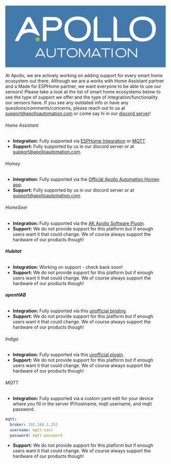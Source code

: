 ![](assets/apollo-logo.png)

At Apollo, we are actively working on adding support for every smart home ecosystem out there. Although we are a works with Home Assistant partner and a Made for ESPHome partner, we want everyone to be able to use our sensors! Please take a look at the list of smart home ecosystems below to see the type of support we offer and the type of integration/functionality our sensors have. If you see any outdated info or have any questions/comments/concerns, please reach out to us at support@apolloautomation.com or come say hi in our [discord server](https://dsc.gg/apolloautomation)!

###### Home Assistant

* **Integration:** Fully supported via [ESPHome Integration](https://esphome.io/components/api.html) or [MQTT](https://esphome.io/components/api.html#advantages-over-mqtt).
* **Support:** Fully supported by us in our discord server or at support@apolloautomation.com.

###### Homey

* **Integration:** Fully supported via the [Official Apollo Automation Homey app](https://homey.app/en-us/app/com.apolloautomation/Apollo-Automation/test/).
* **Support:** Fully supported by us in our discord server or at support@apolloautomation.com.

###### HomeSeer

* **Integration:** Fully supported via the [AK Apollo Software Plugin](https://shop.homeseer.com/products/alexbk66-ak-apollo-software-plugin-for-hs4).
* **Support:** We do not provide support for this platform but if enough users want it that could change. We of course always support the hardware of our products though!

###### **Hubitat**

* **Integration:** Working on support - check back soon!
* **Support:** We do not provide support for this platform but if enough users want it that could change. We of course always support the hardware of our products though!

###### **openHAB**

* **Integration:** Fully supported via this [unofficial binding](https://github.com/seime/openhab-esphome).
* **Support:** We do not provide support for this platform but if enough users want it that could change. We of course always support the hardware of our products though!

###### Indigo

* **Integration:** Fully supported via this [unofficial plugin](https://www.indigodomo.com/pluginstore/293/).
* **Support:** We do not provide support for this platform but if enough users want it that could change. We of course always support the hardware of our products though!

###### MQTT

* **Integration:** Fully supported via a custom yaml edit for your device where you fill in the server IP/hostname, mqtt username, and mqtt password.

```yaml
mqtt:
  broker: 192.168.1.252
  username: mqtt-user
  password: mqtt-password
```

* **Support:** We do not provide support for this platform but if enough users want it that could change. We of course always support the hardware of our products though!